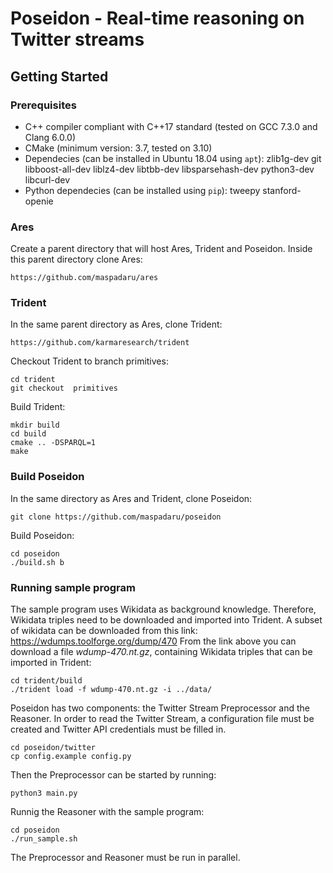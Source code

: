 # Poseidon - Real-time reasoning on Twitter streams

## Getting Started

### Prerequisites
* C++ compiler compliant with C++17 standard (tested on GCC 7.3.0 and 
Clang 6.0.0)
* CMake (minimum version: 3.7, tested on 3.10)
* Dependecies (can be installed in Ubuntu 18.04 using `apt`): zlib1g-dev git libboost-all-dev liblz4-dev libtbb-dev libsparsehash-dev python3-dev libcurl-dev
* Python dependecies (can be installed using `pip`): tweepy stanford-openie

### Ares
Create a parent directory that will host Ares, Trident and Poseidon. 
Inside this parent directory clone Ares:
```
https://github.com/maspadaru/ares
```

### Trident
In the same parent directory as Ares, clone Trident:
```
https://github.com/karmaresearch/trident

```
Checkout Trident to branch primitives:
```
cd trident
git checkout  primitives
```
Build Trident:
```
mkdir build
cd build
cmake .. -DSPARQL=1 
make
```

### Build Poseidon
In the same directory as Ares and Trident, clone Poseidon:
```
git clone https://github.com/maspadaru/poseidon
```
Build Poseidon:
```
cd poseidon
./build.sh b

```

### Running sample program 
The sample program uses Wikidata as background knowledge.
Therefore, Wikidata triples need to be downloaded and imported into Trident.
A subset of wikidata can be downloaded from this link: https://wdumps.toolforge.org/dump/470
From the link above you can download a file *wdump-470.nt.gz*, containing Wikidata triples
that can be imported in Trident:
```
cd trident/build
./trident load -f wdump-470.nt.gz -i ../data/
```

Poseidon has two components: the Twitter Stream Preprocessor and the Reasoner.
In order to read the Twitter Stream, a configuration file must be created
and Twitter API credentials must be filled in.
```
cd poseidon/twitter
cp config.example config.py
```
Then the Preprocessor can be started by running:
```
python3 main.py
```
Runnig the Reasoner with the sample program:
```
cd poseidon
./run_sample.sh 
```
The Preprocessor and Reasoner must be run in parallel.




